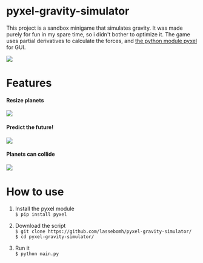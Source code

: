 # pyxel-gravity-simulator
This project is a sandbox minigame that simulates gravity. It was made purely for fun in my spare time, so i didn't bother to optimize it. The game uses partial derivatives to calculate the forces, and [the python module pyxel](https://pypi.org/project/pyxel/) for GUI.

![](https://media.giphy.com/media/JRDog1OxB7g2jdI8Rv/giphy.gif)

# Features
#### Resize planets  
![](https://media.giphy.com/media/JoPrWaF4IymEc9giz9/giphy.gif)

#### Predict the future!  
![](https://media.giphy.com/media/MBfxqlYapwfZoapIpn/giphy.gif)

#### Planets can collide  
![](https://media.giphy.com/media/j2SqilfUPiXoesvATj/giphy.gif)

# How to use

 1. Install the pyxel module  
 ```$ pip install pyxel```

 2. Download the script  
 ```$ git clone https://github.com/lassebomh/pyxel-gravity-simulator/```  
 ```$ cd pyxel-gravity-simulator/```

 3. Run it  
 ```$ python main.py```
